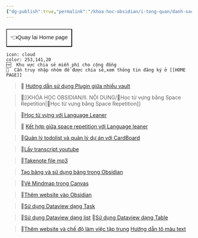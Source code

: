 ```yaml
---
{"dg-publish":true,"permalink":"/khoa-hoc-obsidian/i-tong-quan/danh-sach-bai-hoc-obsidian-nang-cao/","dgPassFrontmatter":true,"noteIcon":"1","created":"","updated":""}
---
```



<div style="display: flex; justify-content: left; cursor: pointer;"> <a href="https://khoahocobsidian.com/" target="_blank"> <button style=" font-size: 15px; padding: 10px; height: fit-content; margin-top: 10px; background: var(--text-accent); font-weight: 10; color: var(--text-on-accent); "> 👈Quay lại Home page </button> </a> </div>

```ad-info
icon: cloud
color: 253,141,20
🆓  Khu vực chia sẻ miễn phí cho cộng đồng
💎  Cần truy nhập nhóm để được chia sẻ,xem thông tin đăng ký ở [[HOME PAGE]]
```

> 💎 [Hướng dẫn sử dụng Plugin giữa nhiều vault](https://www.facebook.com/groups/219067851029823/posts/223744593895482/)

>💎[[KHÓA HỌC OBSIDIAN/II. NỘI DUNG/🌟Học từ vựng bằng Space Repetition\|🌟Học từ vựng bằng Space Repetition]]

> 💎[Học từ vựng với Language Leaner](https://www.facebook.com/groups/219067851029823/posts/234529566150318/)
> 
>💎 [Kết hợp giữa space repetition với Language leaner](https://www.facebook.com/groups/219067851029823/posts/234529566150318/)

> 💎[Quản lý todolist và quản lý dự án với CardBoard](https://www.facebook.com/groups/219067851029823/posts/233222509614357/)

>  💎[Lấy transcript youtube](https://www.facebook.com/groups/219067851029823/posts/232158386387436/)

> 💎[Takenote file mp3](https://www.facebook.com/groups/219067851029823/posts/233408126262462/)

> [Tạo bảng và sử dụng bảng trong Obsidian](https://www.facebook.com/groups/219067851029823/posts/231771149759493/)

> 💎[Vẽ Mindmap trong Canvas](https://www.facebook.com/groups/219067851029823/posts/235964019340206/)

> 💎[Thêm website vào Obsidian]()

> 💎[Sử dụng Dataview dạng Task](https://www.facebook.com/groups/219067851029823/posts/238619882407953/)

>💎[Sử dụng Dataview dạng list]()
>💎[Sử dụng Dataview dạng Table]()

>💎[Thêm website và chế độ làm việc tập trung](https://www.facebook.com/groups/219067851029823/posts/236522149284393)
>[Hướng dẫn tô màu text](https://www.facebook.com/groups/219067851029823/posts/227707163499225/)
>